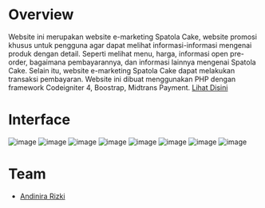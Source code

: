 # Overview
Website ini merupakan website e-marketing Spatola Cake, website promosi khusus untuk pengguna agar dapat melihat informasi-informasi mengenai produk dengan detail. Seperti melihat menu, harga, informasi open pre-order, bagaimana pembayarannya, dan informasi lainnya mengenai Spatola Cake. Selain itu, website e-marketing Spatola Cake dapat melakukan transaksi pembayaran. Website ini dibuat menggunakan PHP dengan framework Codeigniter 4, Boostrap, Midtrans Payment. <a href="http://spatolacake.site/">Lihat Disini </a>

# Interface
![image](https://user-images.githubusercontent.com/56620541/224932079-770f34fa-5bbe-4957-9300-48ed938c4200.png)
![image](https://user-images.githubusercontent.com/56620541/224932203-49814386-4f4b-4107-b0c0-89e398e97d44.png)
![image](https://user-images.githubusercontent.com/56620541/224932252-40357ac0-0d50-4d57-adf5-558ec699789b.png)
![image](https://user-images.githubusercontent.com/56620541/224932288-6b497255-9a51-44c1-a731-c568df9fb65f.png)
![image](https://user-images.githubusercontent.com/56620541/224932392-a5e3b7cb-c30b-40a6-a9fa-9892f8a55d55.png)
![image](https://user-images.githubusercontent.com/56620541/224932470-4a656aa1-609e-4df4-82e8-4ebcff544bba.png)
![image](https://user-images.githubusercontent.com/56620541/224932595-f1f4cbfd-47dc-45ca-a168-59d7eca2d71a.png)
![image](https://user-images.githubusercontent.com/56620541/224932681-6f6f70e8-9266-4d15-9c59-6714b82be844.png)

# Team
<ul>
  <li><a href="https://github.com/andinirarizki/">Andinira Rizki</a></li>
</ul>
